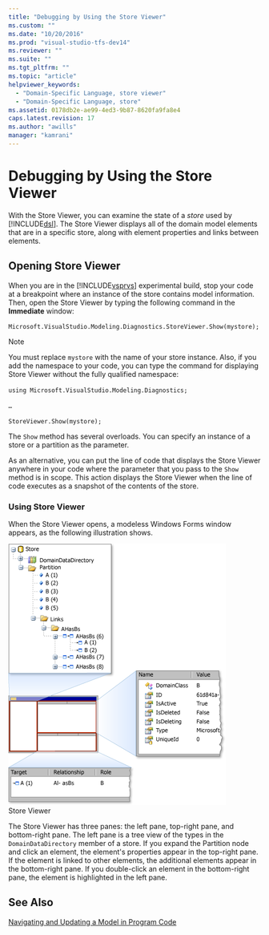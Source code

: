 ```yaml
---
title: "Debugging by Using the Store Viewer"
ms.custom: ""
ms.date: "10/20/2016"
ms.prod: "visual-studio-tfs-dev14"
ms.reviewer: ""
ms.suite: ""
ms.tgt_pltfrm: ""
ms.topic: "article"
helpviewer_keywords: 
  - "Domain-Specific Language, store viewer"
  - "Domain-Specific Language, store"
ms.assetid: 0178db2e-ae99-4ed3-9b87-8620fa9fa8e4
caps.latest.revision: 17
ms.author: "awills"
manager: "kamrani"
---
```

# Debugging by Using the Store Viewer
With the Store Viewer, you can examine the state of a *store* used by [!INCLUDE[dsl](../modeling/includes/dsl_md.md)]. The Store Viewer displays all of the domain model elements that are in a specific store, along with element properties and links between elements.  
  
## Opening Store Viewer  
 When you are in the [!INCLUDE[vsprvs](../code-quality/includes/vsprvs_md.md)] experimental build, stop your code at a breakpoint where an instance of the store contains model information. Then, open the Store Viewer by typing the following command in the **Immediate** window:  
  
```  
Microsoft.VisualStudio.Modeling.Diagnostics.StoreViewer.Show(mystore);  
```  
  
> [!NOTE]
>  You must replace `mystore` with the name of your store instance. Also, if you add the namespace to your code, you can type the command for displaying Store Viewer without the fully qualified namespace:  
>   
>  `using Microsoft.VisualStudio.Modeling.Diagnostics;`  
>   
>  `…`  
>   
>  `StoreViewer.Show(mystore);`  
  
 The `Show` method has several overloads. You can specify an instance of a store or a partition as the parameter.  
  
 As an alternative, you can put the line of code that displays the Store Viewer anywhere in your code where the parameter that you pass to the `Show` method is in scope. This action displays the Store Viewer when the line of code executes as a snapshot of the contents of the store.  
  
### Using Store Viewer  
 When the Store Viewer opens, a modeless Windows Forms window appears, as the following illustration shows.  
  
 ![](../modeling/media/storeviewer2.png "storeviewer2")  
Store Viewer  
  
 The Store Viewer has three panes: the left pane, top-right pane, and bottom-right pane. The left pane is a tree view of the types in the `DomainDataDirectory` member of a store. If you expand the Partition node and click an element, the element's properties appear in the top-right pane. If the element is linked to other elements, the additional elements appear in the bottom-right pane. If you double-click an element in the bottom-right pane, the element is highlighted in the left pane.  
  
## See Also  
 [Navigating and Updating a Model in Program Code](../modeling/navigating-and-updating-a-model-in-program-code.md)